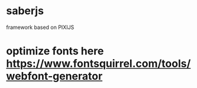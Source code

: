 # saberjs
framework based on PIXIJS
# optimize fonts here https://www.fontsquirrel.com/tools/webfont-generator
